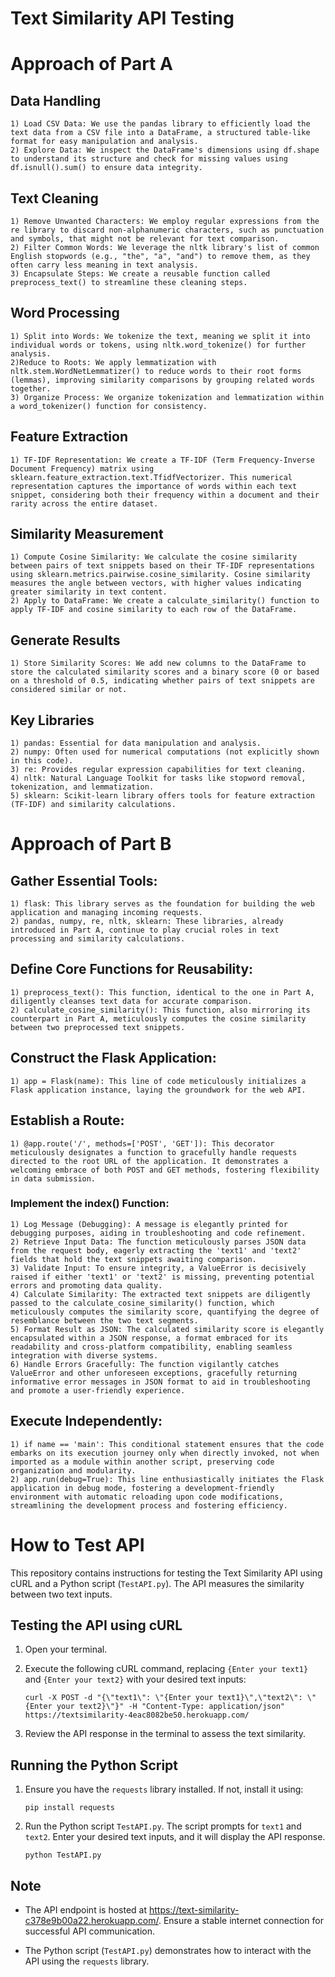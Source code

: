 # Text Similarity API Testing
 
# Approach of Part A
## Data Handling
    1) Load CSV Data: We use the pandas library to efficiently load the text data from a CSV file into a DataFrame, a structured table-like format for easy manipulation and analysis.
    2) Explore Data: We inspect the DataFrame's dimensions using df.shape to understand its structure and check for missing values using df.isnull().sum() to ensure data integrity.
## Text Cleaning
    1) Remove Unwanted Characters: We employ regular expressions from the re library to discard non-alphanumeric characters, such as punctuation and symbols, that might not be relevant for text comparison.
    2) Filter Common Words: We leverage the nltk library's list of common English stopwords (e.g., "the", "a", "and") to remove them, as they often carry less meaning in text analysis.
    3) Encapsulate Steps: We create a reusable function called preprocess_text() to streamline these cleaning steps.
## Word Processing
    1) Split into Words: We tokenize the text, meaning we split it into individual words or tokens, using nltk.word_tokenize() for further analysis.
    2)Reduce to Roots: We apply lemmatization with nltk.stem.WordNetLemmatizer() to reduce words to their root forms (lemmas), improving similarity comparisons by grouping related words together.
    3) Organize Process: We organize tokenization and lemmatization within a word_tokenizer() function for consistency.
## Feature Extraction
    1) TF-IDF Representation: We create a TF-IDF (Term Frequency-Inverse Document Frequency) matrix using sklearn.feature_extraction.text.TfidfVectorizer. This numerical representation captures the importance of words within each text snippet, considering both their frequency within a document and their rarity across the entire dataset.
## Similarity Measurement
    1) Compute Cosine Similarity: We calculate the cosine similarity between pairs of text snippets based on their TF-IDF representations using sklearn.metrics.pairwise.cosine_similarity. Cosine similarity measures the angle between vectors, with higher values indicating greater similarity in text content.
    2) Apply to DataFrame: We create a calculate_similarity() function to apply TF-IDF and cosine similarity to each row of the DataFrame.
## Generate Results
    1) Store Similarity Scores: We add new columns to the DataFrame to store the calculated similarity scores and a binary score (0 or based on a threshold of 0.5, indicating whether pairs of text snippets are considered similar or not.
## Key Libraries
    1) pandas: Essential for data manipulation and analysis.
    2) numpy: Often used for numerical computations (not explicitly shown in this code).
    3) re: Provides regular expression capabilities for text cleaning.
    4) nltk: Natural Language Toolkit for tasks like stopword removal, tokenization, and lemmatization.
    5) sklearn: Scikit-learn library offers tools for feature extraction (TF-IDF) and similarity calculations.

 
# Approach of Part B
## Gather Essential Tools:
    1) flask: This library serves as the foundation for building the web application and managing incoming requests.
    2) pandas, numpy, re, nltk, sklearn: These libraries, already introduced in Part A, continue to play crucial roles in text processing and similarity calculations.
## Define Core Functions for Reusability:
    1) preprocess_text(): This function, identical to the one in Part A, diligently cleanses text data for accurate comparison.
    2) calculate_cosine_similarity(): This function, also mirroring its counterpart in Part A, meticulously computes the cosine similarity between two preprocessed text snippets.
## Construct the Flask Application:
    1) app = Flask(name): This line of code meticulously initializes a Flask application instance, laying the groundwork for the web API.
## Establish a Route:
    1) @app.route('/', methods=['POST', 'GET']): This decorator meticulously designates a function to gracefully handle requests directed to the root URL of the application. It demonstrates a welcoming embrace of both POST and GET methods, fostering flexibility in data submission.
### Implement the index() Function:
    1) Log Message (Debugging): A message is elegantly printed for debugging purposes, aiding in troubleshooting and code refinement.
    2) Retrieve Input Data: The function meticulously parses JSON data from the request body, eagerly extracting the 'text1' and 'text2' fields that hold the text snippets awaiting comparison.
    3) Validate Input: To ensure integrity, a ValueError is decisively raised if either 'text1' or 'text2' is missing, preventing potential errors and promoting data quality.
    4) Calculate Similarity: The extracted text snippets are diligently passed to the calculate_cosine_similarity() function, which meticulously computes the similarity score, quantifying the degree of resemblance between the two text segments.
    5) Format Result as JSON: The calculated similarity score is elegantly encapsulated within a JSON response, a format embraced for its readability and cross-platform compatibility, enabling seamless integration with diverse systems.
    6) Handle Errors Gracefully: The function vigilantly catches ValueError and other unforeseen exceptions, gracefully returning informative error messages in JSON format to aid in troubleshooting and promote a user-friendly experience.
## Execute Independently:
    1) if name == 'main': This conditional statement ensures that the code embarks on its execution journey only when directly invoked, not when imported as a module within another script, preserving code organization and modularity.
    2) app.run(debug=True): This line enthusiastically initiates the Flask application in debug mode, fostering a development-friendly environment with automatic reloading upon code modifications, streamlining the development process and fostering efficiency.




# How to Test API
 
This repository contains instructions for testing the Text Similarity API using cURL and a Python script (`TestAPI.py`). The API measures the similarity between two text inputs.

 ## Testing the API using cURL

1. Open your terminal.
 
2. Execute the following cURL command, replacing `{Enter your text1}` and `{Enter your text2}` with your desired text inputs:
 
    ```
    curl -X POST -d "{\"text1\": \"{Enter your text1}\",\"text2\": \"{Enter your text2}\"}" -H "Content-Type: application/json" https://textsimilarity-4eac8082be50.herokuapp.com/
    ```
 
3. Review the API response in the terminal to assess the text similarity.
 
## Running the Python Script
 
1. Ensure you have the `requests` library installed. If not, install it using:
 
    ```
    pip install requests
    ```
 
2. Run the Python script `TestAPI.py`. The script prompts for `text1` and `text2`. Enter your desired text inputs, and it will display the API response.
 
    ```
    python TestAPI.py
    ```
 
## Note
 
- The API endpoint is hosted at https://text-similarity-c378e9b00a22.herokuapp.com/. Ensure a stable internet connection for successful API communication.
 
- The Python script (`TestAPI.py`) demonstrates how to interact with the API using the `requests` library.